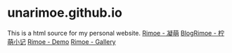 # unarimoe.github.io
This is a html source for my personal website.
[Rimoe - 凝萌](http://rimoe.xyz/)
[BlogRimoe - 柠萌小记](http://blog.rimoe.xyz)
[Rimoe - Demo](http://demo.rimoe.xyz)
[Rimoe - Gallery](http://gallery.rimoe.xyz/)